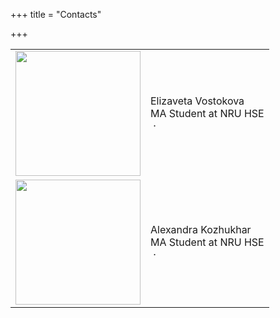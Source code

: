 +++
title = "Contacts"

+++
<link rel="stylesheet" href="//maxcdn.bootstrapcdn.com/font-awesome/4.3.0/css/font-awesome.min.css">

<table border="0">
<tr>
<td>
<img src="http://i.imgur.com/4WNhVXC.png" height="200px" width="200px">
</td>
<td>
Elizaveta Vostokova<br>
MA Student at NRU HSE<br>
<a href="https://github.com/lizushka" target="_blank"><i class="fa fa-github"></i></a>&nbsp;·&nbsp; 
<a href="https://t.me/lizushk" target="_blank"><i class="fa fa-paper-plane"></i></a>
</td>
</tr>
<tr>
<td>
<img src="http://i.imgur.com/XHzvFMF.png" height="200px" width="200px">
</td>
<td>
Alexandra Kozhukhar<br>
MA Student at NRU HSE<br>
<a href="https://github.com/sasha-kozhukhar" target="_blank"><i class="fa fa-github"></i></a>&nbsp;·&nbsp;
<a href="https://t.me/kozhukhar" target="_blank"><i class="fa fa-paper-plane"></i></a>
</td>
</tr>
</table>